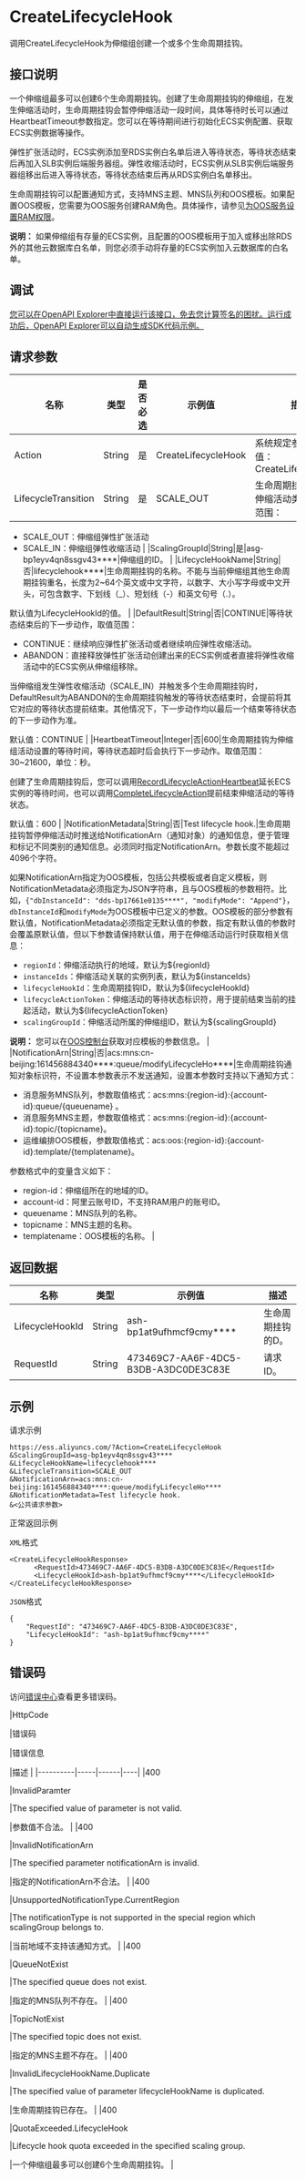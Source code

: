 # CreateLifecycleHook

调用CreateLifecycleHook为伸缩组创建一个或多个生命周期挂钩。

## 接口说明

一个伸缩组最多可以创建6个生命周期挂钩。创建了生命周期挂钩的伸缩组，在发生伸缩活动时，生命周期挂钩会暂停伸缩活动一段时间，具体等待时长可以通过HeartbeatTimeout参数指定。您可以在等待期间进行初始化ECS实例配置、获取ECS实例数据等操作。

弹性扩张活动时，ECS实例添加至RDS实例白名单后进入等待状态，等待状态结束后再加入SLB实例后端服务器组。弹性收缩活动时，ECS实例从SLB实例后端服务器组移出后进入等待状态，等待状态结束后再从RDS实例白名单移出。

生命周期挂钩可以配置通知方式，支持MNS主题、MNS队列和OOS模板。如果配置OOS模板，您需要为OOS服务创建RAM角色。具体操作，请参见[为OOS服务设置RAM权限](~~120810~~)。

**说明：** 如果伸缩组有存量的ECS实例，且配置的OOS模板用于加入或移出除RDS外的其他云数据库白名单，则您必须手动将存量的ECS实例加入云数据库的白名单。

## 调试

[您可以在OpenAPI Explorer中直接运行该接口，免去您计算签名的困扰。运行成功后，OpenAPI Explorer可以自动生成SDK代码示例。](https://api.aliyun.com/#product=Ess&api=CreateLifecycleHook&type=RPC&version=2014-08-28)

## 请求参数

|名称|类型|是否必选|示例值|描述|
|--|--|----|---|--|
|Action|String|是|CreateLifecycleHook|系统规定参数。取值：CreateLifecycleHook |
|LifecycleTransition|String|是|SCALE\_OUT|生命周期挂钩适用的伸缩活动类型，取值范围：

 -   SCALE\_OUT：伸缩组弹性扩张活动
-   SCALE\_IN：伸缩组弹性收缩活动 |
|ScalingGroupId|String|是|asg-bp1eyv4qn8ssgv43\*\*\*\*|伸缩组的ID。 |
|LifecycleHookName|String|否|lifecyclehook\*\*\*\*|生命周期挂钩的名称。不能与当前伸缩组其他生命周期挂钩重名，长度为2~64个英文或中文字符，以数字、大小写字母或中文开头，可包含数字、下划线（\_）、短划线（-）和英文句号（.）。

 默认值为LifecycleHookId的值。 |
|DefaultResult|String|否|CONTINUE|等待状态结束后的下一步动作，取值范围：

 -   CONTINUE：继续响应弹性扩张活动或者继续响应弹性收缩活动。
-   ABANDON：直接释放弹性扩张活动创建出来的ECS实例或者直接将弹性收缩活动中的ECS实例从伸缩组移除。

 当伸缩组发生弹性收缩活动（SCALE\_IN）并触发多个生命周期挂钩时，DefaultResult为ABANDON的生命周期挂钩触发的等待状态结束时，会提前将其它对应的等待状态提前结束。其他情况下，下一步动作均以最后一个结束等待状态的下一步动作为准。

 默认值：CONTINUE |
|HeartbeatTimeout|Integer|否|600|生命周期挂钩为伸缩组活动设置的等待时间，等待状态超时后会执行下一步动作。取值范围：30~21600，单位：秒。

 创建了生命周期挂钩后，您可以调用[RecordLifecycleActionHeartbeat](~~73846~~)延长ECS实例的等待时间，也可以调用[CompleteLifecycleAction](~~73847~~)提前结束伸缩活动的等待状态。

 默认值：600 |
|NotificationMetadata|String|否|Test lifecycle hook.|生命周期挂钩暂停伸缩活动时推送给NotificationArn（通知对象）的通知信息，便于管理和标记不同类别的通知信息。必须同时指定NotificationArn。参数长度不能超过4096个字符。

 如果NotificationArn指定为OOS模板，包括公共模板或者自定义模板，则NotificationMetadata必须指定为JSON字符串，且与OOS模板的参数相符。比如，`{"dbInstanceId": "dds-bp17661e0135****", "modifyMode": "Append"}`，`dbInstanceId`和`modifyMode`为OOS模板中已定义的参数。OOS模板的部分参数有默认值，NotificationMetadata必须指定无默认值的参数，指定有默认值的参数时会覆盖原默认值，但以下参数请保持默认值，用于在伸缩活动运行时获取相关信息：

 -   `regionId`：伸缩活动执行的地域，默认为$\{regionId\}
-   `instanceIds`：伸缩活动关联的实例列表，默认为$\{instanceIds\}
-   `lifecycleHookId`：生命周期挂钩ID，默认为$\{lifecycleHookId\}
-   `lifecycleActionToken`：伸缩活动的等待状态标识符，用于提前结束当前的挂起活动，默认为$\{lifecycleActionToken\}
-   `scalingGroupId`：伸缩活动所属的伸缩组ID，默认为$\{scalingGroupId\}

 **说明：** 您可以在[OOS控制台](https://oos.console.aliyun.com/)获取对应模板的参数信息。 |
|NotificationArn|String|否|acs:mns:cn-beijing:161456884340\*\*\*\*:queue/modifyLifecycleHo\*\*\*\*|生命周期挂钩通知对象标识符，不设置本参数表示不发送通知，设置本参数时支持以下通知方式：

 -   消息服务MNS队列，参数取值格式：acs:mns:\{region-id\}:\{account-id\}:queue/\{queuename\} 。
-   消息服务MNS主题，参数取值格式：acs:mns:\{region-id\}:\{account-id\}:topic/\{topicname\}。
-   运维编排OOS模板，参数取值格式：acs:oos:\{region-id\}:\{account-id\}:template/\{templatename\}。

 参数格式中的变量含义如下：

 -   region-id：伸缩组所在的地域的ID。
-   account-id：阿里云账号ID，不支持RAM用户的账号ID。
-   queuename：MNS队列的名称。
-   topicname：MNS主题的名称。
-   templatename：OOS模板的名称。 |

## 返回数据

|名称|类型|示例值|描述|
|--|--|---|--|
|LifecycleHookId|String|ash-bp1at9ufhmcf9cmy\*\*\*\*|生命周期挂钩的D。 |
|RequestId|String|473469C7-AA6F-4DC5-B3DB-A3DC0DE3C83E|请求ID。 |

## 示例

请求示例

```
https://ess.aliyuncs.com/?Action=CreateLifecycleHook
&ScalingGroupId=asg-bp1eyv4qn8ssgv43****
&LifecycleHookName=lifecyclehook****
&LifecycleTransition=SCALE_OUT
&NotificationArn=acs:mns:cn-beijing:161456884340****:queue/modifyLifecycleHo****
&NotificationMetadata=Test lifecycle hook.
&<公共请求参数>
```

正常返回示例

`XML`格式

```
<CreateLifecycleHookResponse>
      <RequestId>473469C7-AA6F-4DC5-B3DB-A3DC0DE3C83E</RequestId>
      <LifecycleHookId>ash-bp1at9ufhmcf9cmy****</LifecycleHookId>
</CreateLifecycleHookResponse>
```

`JSON`格式

```
{
    "RequestId": "473469C7-AA6F-4DC5-B3DB-A3DC0DE3C83E",
    "LifecycleHookId": "ash-bp1at9ufhmcf9cmy****"
}
```

## 错误码

访问[错误中心](https://error-center.aliyun.com/status/product/Ess)查看更多错误码。

|HttpCode

|错误码

|错误信息

|描述 |
|----------|-----|------|----|
|400

|InvalidParamter

|The specified value of parameter is not valid.

|参数值不合法。 |
|400

|InvalidNotificationArn

|The specified parameter notificationArn is invalid.

|指定的NotificationArn不合法。 |
|400

|UnsupportedNotificationType.CurrentRegion

|The notificationType is not supported in the special region which scalingGroup belongs to.

|当前地域不支持该通知方式。 |
|400

|QueueNotExist

|The specified queue does not exist.

|指定的MNS队列不存在。 |
|400

|TopicNotExist

|The specified topic does not exist.

|指定的MNS主题不存在。 |
|400

|InvalidLifecycleHookName.Duplicate

|The specified value of parameter lifecycleHookName is duplicated.

|生命周期挂钩已存在。 |
|400

|QuotaExceeded.LifecycleHook

|Lifecycle hook quota exceeded in the specified scaling group.

|一个伸缩组最多可以创建6个生命周期挂钩。 |

